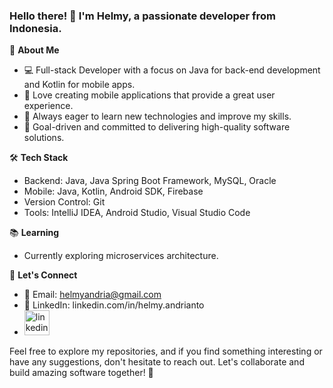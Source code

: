 ### Hello there! 👋 I'm Helmy, a passionate developer from Indonesia.

🚀 **About Me**
- 💻 Full-stack Developer with a focus on Java for back-end development and Kotlin for mobile apps.
- 📱 Love creating mobile applications that provide a great user experience.
- 🌱 Always eager to learn new technologies and improve my skills.
- 🎯 Goal-driven and committed to delivering high-quality software solutions.

🛠 **Tech Stack**
- Backend: Java, Java Spring Boot Framework, MySQL, Oracle
- Mobile: Java, Kotlin, Android SDK, Firebase
- Version Control: Git
- Tools: IntelliJ IDEA, Android Studio, Visual Studio Code

📚 **Learning**
- Currently exploring microservices architecture.

💬 **Let's Connect**
- 📧 Email: helmyandria@gmail.com
- 💼 LinkedIn: linkedin.com/in/helmy.andrianto
- [<img src='https://cdn.jsdelivr.net/npm/simple-icons@3.0.1/icons/linkedin.svg' alt='linkedin' height='40'>](https://www.linkedin.com/in/helmy.andrianto/)  

Feel free to explore my repositories, and if you find something interesting or have any suggestions, don't hesitate to reach out. Let's collaborate and build amazing software together! 🌟
